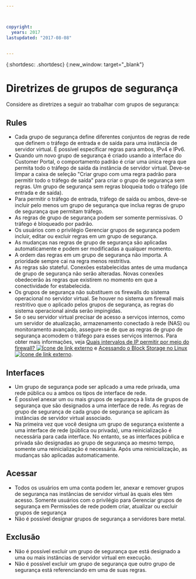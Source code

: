 ```yaml
---



copyright:
  years: 2017
lastupdated: "2017-08-08"


---
```


{:shortdesc: .shortdesc}
{:new_window: target="_blank"}

# Diretrizes de grupos de segurança
Considere as diretrizes a seguir ao trabalhar com grupos de segurança:

## Rules

* Cada grupo de segurança define diferentes conjuntos de regras de rede que definem o tráfego de entrada e de saída para uma instância de servidor virtual. É possível especificar regras para ambos, IPv4 e IPv6.
* Quando um novo grupo de segurança é criado usando a interface do Customer Portal, o comportamento padrão é criar uma única regra que permita todo o tráfego de saída da instância de servidor virtual. Deve-se limpar a caixa de seleção "Criar grupo com uma regra padrão para permitir todo o tráfego de saída" para criar o grupo de segurança sem regras. Um grupo de segurança sem regras bloqueia todo o tráfego (de entrada e de saída).
* Para permitir o tráfego de entrada, tráfego de saída ou ambos, deve-se incluir pelo menos um grupo de segurança que inclua regras de grupo de segurança que permitam tráfego. 
* As regras de grupo de segurança podem ser somente permissivas. O tráfego é bloqueado por padrão.
* Os usuários com o privilégio Gerenciar grupos de segurança podem incluir, editar ou excluir regras em um grupo de segurança. 
* As mudanças nas regras de grupo de segurança são aplicadas automaticamente e podem ser modificadas a qualquer momento.
* A ordem das regras em um grupo de segurança não importa. A prioridade sempre cai na regra menos restritiva.
* As regras são stateful. Conexões estabelecidas antes de uma mudança de grupo de segurança não serão alteradas. Novas conexões obedecerão às regras que existirem no momento em que a conectividade for estabelecida.
* Os grupos de segurança não substituem os firewalls do sistema operacional no servidor virtual. Se houver no sistema um firewall mais restritivo que o aplicado pelos grupos de segurança, as regras do sistema operacional ainda serão impingidas.
* Se o seu servidor virtual precisar de acesso a serviços internos, como um servidor de atualização, armazenamento conectado à rede (NAS) ou monitoramento avançado, assegure-se de que as regras de grupo de segurança acomodem o tráfego para esses serviços internos. Para obter mais informações, veja [Quais intervalos de IP permitir por meio do firewall? ![Ícone de link externo](../../icons/launch-glyph.svg "Ícone de link externo")](https://knowledgelayer.softlayer.com/faqs/6#154) e [Acessando o Block Storage no Linux ![Ícone de link externo](../../icons/launch-glyph.svg "Ícone de link externo")](https://knowledgelayer.softlayer.com/procedure/block-storage-linux).

## Interfaces

* Um grupo de segurança pode ser aplicado a uma rede privada, uma rede pública ou a ambos os tipos de interface de rede.
* É possível anexar um ou mais grupos de segurança à lista de grupos de segurança que são designados a uma interface de rede. As regras de grupo de segurança de cada grupo de segurança se aplicam às instâncias de servidor virtual associado. 
* Na primeira vez que você designa um grupo de segurança existente a uma interface de rede (pública ou privada), uma reinicialização é necessária para cada interface.  No entanto, se as interfaces pública e privada são designadas ao grupo de segurança ao mesmo tempo, somente uma reinicialização é necessária.  Após uma reinicialização, as mudanças são aplicadas automaticamente.

## Acessar
 
* Todos os usuários em uma conta podem ler, anexar e remover grupos de segurança nas instâncias de servidor virtual às quais eles têm acesso. Somente usuários com o privilégio para Gerenciar grupos de segurança em Permissões de rede podem criar, atualizar ou excluir grupos de segurança
* Não é possível designar grupos de segurança a servidores bare metal.

## Exclusão

* Não é possível excluir um grupo de segurança que está designado a uma ou mais instâncias de servidor virtual em execução.
* Não é possível excluir um grupo de segurança que outro grupo de segurança está referenciando em uma de suas regras. 
